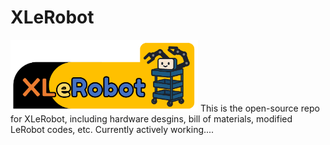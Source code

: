 # XLeRobot
<img src="media/XLeRobot.png" alt="Alt text" width="300" />
This is the open-source repo for XLeRobot, including hardware desgins, bill of materials, modified LeRobot codes, etc. Currently actively working....

